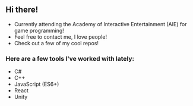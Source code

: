 ## Hi there!

- Currently attending the Academy of Interactive Entertainment (AIE) for game programming!
- Feel free to contact me, I love people!
- Check out a few of my cool repos!

### Here are a few tools I've worked with lately:
- C#
- C++
- JavaScript (ES6+)
- React
- Unity
